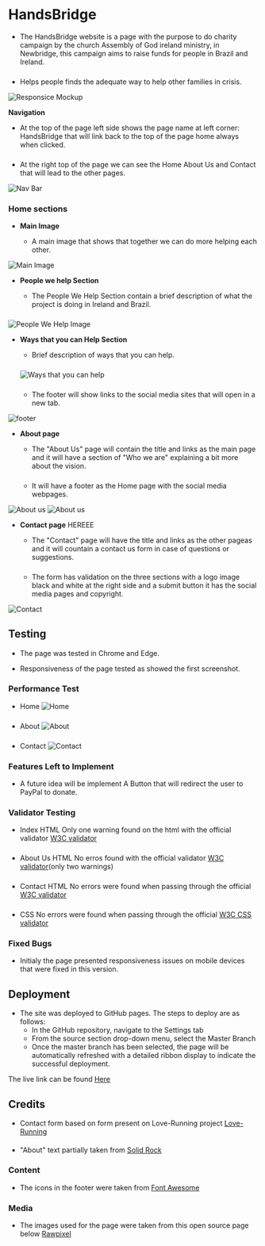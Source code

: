 # HandsBridge



- The HandsBridge website is a page with the purpose to do charity campaign by the church Assembly of God ireland ministry, in Newbridge, this campaign aims to raise funds for people in Brazil and Ireland.
###

- Helps people finds the adequate way to help other families in crisis.

![Responsice Mockup](/assets/images/AmIresponsiveIimage.JPG)

**Navigation**

- At the top of the page left side shows the page name at left corner: HandsBridge that will link back to the top of the page home always when clicked.

###

- At the right top of the page we can see the Home About Us and Contact that will lead to the other pages.

![Nav Bar](/assets/images/MenuImage.JPG)

### Home sections

- **Main Image**

  - A main image that shows that together we can do more helping each other.

 
 ![Main Image](/assets/images/MainImage.JPG)

- **People we help Section**

  - The People We Help Section contain a brief description of what the project is doing in Ireland and Brazil.
  ###


![People We Help Image](/assets/images/PeopleWeHelpImage.JPG)

- **Ways that you can Help Section**

  - Brief description of ways that you can help.
  ###

  ![Ways that you can help](/assets/images/WaysImage.JPG)

  ###

  - The footer will show links to the social media sites that will open in a new tab.

![ footer](/assets/images/FooterImage.JPG)

- **About page**

  - The "About Us" page will contain the title and links as the main page and it will have a section of "Who we are" explaining a bit more about the vision.

  ###

  - It will have a footer as the Home page with the social media webpages.

![About us ](/assets/images/aboutusImage1.JPG)
![About us ](/assets/images/aboutusImage2.JPG)


- **Contact page**  HEREEE

  - The "Contact" page will have the title and links as the other pageas and it will countain a contact us form in case of questions or suggestions.

  ###

  - The form has validation on the three sections with a logo image black and white at the right side and a submit button it has the social media pages and copyright.

![Contact](/assets/images/contactImage0.JPG)



## Testing

- The page was tested in Chrome and Edge.

- Responsiveness of the page tested as showed the first screenshot.

### Performance Test

- Home
  ![Home](/assets/images/HomePerformaceImage.JPG)

###

- About
  ![About](/assets/images/performaceImageAbout.JPG)

###

- Contact 
  ![Contact](/assets/images/ContactPerformaceImage.JPG)

### Features Left to Implement

- A future idea will be implement A Button that will redirect the user to PayPal to donate.

### Validator Testing

- Index HTML
  Only one warning found on the html with the official validator [W3C validator](/assets/images/homeValidator.jpg)
  ###
- About Us HTML
  No erros found with the official validator [W3C validator](/assets/images/AboutValidator.jpg)(only two warnings)
  ###
- Contact  HTML
  No errors were found when passing through the official [W3C validator](/assets/images/ContactValidator.jpg)
  ###
- CSS
  No errors were found when passing through the official [W3C CSS validator](/assets/images/CssValidator.jpg)

### Fixed Bugs

- Initialy the page presented responsiveness issues on mobile devices that were fixed in this version.


## Deployment 


- The site was deployed to GitHub pages. The steps to deploy are as follows:
  - In the GitHub repository, navigate to the Settings tab
  - From the source section drop-down menu, select the Master Branch
  - Once the master branch has been selected, the page will be automatically refreshed with a detailed ribbon display to indicate the successful deployment.

The live link can be found [Here](https://jessporto.github.io/HandsBridge/
) 
## Credits

- Contact form based on form present on Love-Running project [Love-Running ](https://jessporto.github.io/love-running/)  
 ####

 - "About" text partially taken from [Solid Rock](http://solidrockdublin.org/) 
 ####

 

### Content


- The icons in the footer were taken from [Font Awesome](https://fontawesome.com/)

### Media


- The images used for the page were taken from this open source page below [Rawpixel](https://www.rawpixel.com/)



